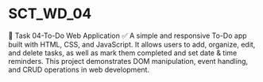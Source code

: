 # SCT_WD_04
🚀 Task 04-To-Do Web Application ✅ A simple and responsive To-Do app built with HTML, CSS, and JavaScript. It allows users to add, organize, edit, and delete tasks, as well as mark them completed and set date &amp; time reminders. This project demonstrates DOM manipulation, event handling, and CRUD operations in web development.
